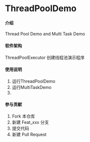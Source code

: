 # ThreadPoolDemo

#### 介绍
Thread Pool Demo and Multi Task Demo

#### 软件架构
ThreadPoolExecutor 创建线程池演示程序

#### 使用说明

1.  运行ThreadPoolDemo
2.  运行MultiTaskDemo
3.  

#### 参与贡献

1.  Fork 本仓库
2.  新建 Feat_xxx 分支
3.  提交代码
4.  新建 Pull Request
